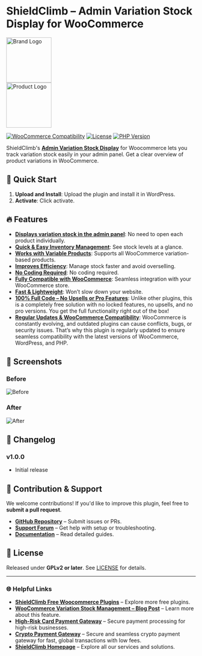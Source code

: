 # ShieldClimb – Admin Variation Stock Display for WooCommerce

<p align="left">
  <img src="https://shieldclimb.com/wp-content/uploads/2025/03/ShieldClimb-logo-with-name-500x200-1.png" alt="Brand Logo" width="120"><br>
  <img src="https://shieldclimb.com/wp-content/uploads/2025/04/ShieldClimb-Admin-Variation-Stock-Display-for-WooCommerce-Plugin-logo.png" alt="Product Logo" width="120">
</p>

[![WooCommerce Compatibility](https://img.shields.io/badge/WooCommerce-5.8+-blue)](https://woocommerce.com/)
[![License](https://img.shields.io/badge/License-GPLv2%2B-blue)](https://www.gnu.org/licenses/old-licenses/gpl-2.0.html)
[![PHP Version](https://img.shields.io/badge/PHP-7.2+-blue)](https://www.php.net/)

ShieldClimb's **[Admin Variation Stock Display](https://shieldclimb.com/free-woocommerce-plugins/admin-variation-stock-display/)** for Woocommerce lets you track variation stock easily in your admin panel. Get a clear overview of product variations in WooCommerce.



## 🚀 Quick Start

1. **Upload and Install**: Upload the plugin and install it in WordPress.
2. **Activate**: Click activate.

## 🔥 Features

- **[Displays variation stock in the admin panel](https://shieldclimb.com/free-woocommerce-plugins/admin-variation-stock-display/)**: No need to open each product individually.
- **[Quick & Easy Inventory Management](https://shieldclimb.com/free-woocommerce-plugins/admin-variation-stock-display/)**: See stock levels at a glance.
- **[Works with Variable Products](https://shieldclimb.com/free-woocommerce-plugins/admin-variation-stock-display/)**: Supports all WooCommerce variation-based products.
- **[Improves Efficiency](https://shieldclimb.com/free-woocommerce-plugins/admin-variation-stock-display/)**: Manage stock faster and avoid overselling.
- **[No Coding Required](https://shieldclimb.com/free-woocommerce-plugins/admin-variation-stock-display/)**: No coding required.
- **[Fully Compatible with WooCommerce](https://shieldclimb.com/free-woocommerce-plugins/admin-variation-stock-display/)**: Seamless integration with your WooCommerce store.
- **[Fast & Lightweight](https://shieldclimb.com/free-woocommerce-plugins/admin-variation-stock-display/)**: Won’t slow down your website.
- **[100% Full Code – No Upsells or Pro Features](https://shieldclimb.com/free-woocommerce-plugins/admin-variation-stock-display/)**: Unlike other plugins, this is a completely free solution with no locked features, no upsells, and no pro versions. You get the full functionality right out of the box!
- **[Regular Updates & WooCommerce Compatibility](https://shieldclimb.com/free-woocommerce-plugins/admin-variation-stock-display/)**: WooCommerce is constantly evolving, and outdated plugins can cause conflicts, bugs, or security issues. That’s why this plugin is regularly updated to ensure seamless compatibility with the latest versions of WooCommerce, WordPress, and PHP.

## 📸 Screenshots

### Before
![Before](https://shieldclimb.com/wp-content/uploads/2025/04/Screenshot-1-2.png)

### After
![After](https://shieldclimb.com/wp-content/uploads/2025/04/Screenshot-2-2.png)

## 📜 Changelog

### v1.0.0
- Initial release

## 🤝 Contribution & Support

We welcome contributions! If you'd like to improve this plugin, feel free to **submit a pull request**.

- **[GitHub Repository](https://github.com/shieldclimb/admin-variation-stock-display/)** – Submit issues or PRs.
- **[Support Forum](https://shieldclimb.com/contact-us/)** – Get help with setup or troubleshooting.
- **[Documentation](https://shieldclimb.com/free-woocommerce-plugins/admin-variation-stock-display/)** – Read detailed guides.

## 📜 License

Released under **GPLv2 or later**. See [LICENSE](https://www.gnu.org/licenses/old-licenses/gpl-2.0.html) for details.

---
### 🌐 Helpful Links
- **[ShieldClimb Free Woocommerce Plugins](https://shieldclimb.com/free-woocommerce-plugins/)** – Explore more free plugins.
- **[WooCommerce Variation Stock Management – Blog Post](https://shieldclimb.com/blog/woocommerce-variation-stock-management/)** – Learn more about this feature.
- **[High-Risk Card Payment Gateway](https://shieldclimb.com/high-risk-card-payment-gateway/)** – Secure payment processing for high-risk businesses.
- **[Crypto Payment Gateway](https://shieldclimb.com/crypto-payment-gateway/)** – Secure and seamless crypto payment gateway for fast, global transactions with low fees. 
- **[ShieldClimb Homepage](https://shieldclimb.com/)** – Explore all our services and solutions.